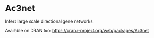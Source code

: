 # Ac3net
Infers large scale directional gene networks.

Available on CRAN too: https://cran.r-project.org/web/packages/Ac3net
